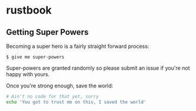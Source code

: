# rustbook

## Getting Super Powers

Becoming a super hero is a fairly straight forward process:

```
$ give me super-powers
```


 Super-powers are granted randomly so please submit an issue if you're not happy with yours.


Once you're strong enough, save the world:


```bash
# Ain't no code for that yet, sorry
echo 'You got to trust me on this, I saved the world'
```




